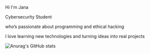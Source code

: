 Hi I'm Jana

Cybersecurity Student

who’s passionate about programming and ethical hacking

I love learning new technologies and turning ideas into real projects



![Anurag's GitHub stats](https://github-readme-stats.vercel.app/api?username=0io2&show_icons=true&theme=radical)

